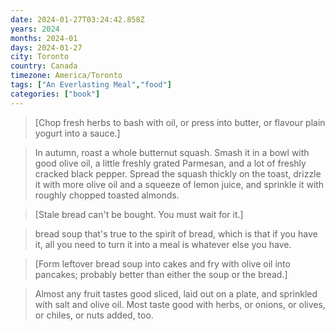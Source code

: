 ```yaml
---
date: 2024-01-27T03:24:42.858Z
years: 2024
months: 2024-01
days: 2024-01-27
city: Toronto
country: Canada
timezone: America/Toronto
tags: ["An Everlasting Meal","food"]
categories: ["book"]
---
```

> [Chop fresh herbs to bash with oil, or press into butter, or flavour plain yogurt into a sauce.]

> In autumn, roast a whole butternut squash. Smash it in a bowl with good olive oil, a little freshly grated Parmesan, and a lot of freshly cracked black pepper. Spread the squash thickly on the toast, drizzle it with more olive oil and a squeeze of lemon juice, and sprinkle it with roughly chopped toasted almonds.

> [Stale bread can't be bought. You must wait for it.]

> bread soup that's true to the spirit of bread, which is that if you have it, all you need to turn it into a meal is whatever else you have.

> [Form leftover bread soup into cakes and fry with olive oil into pancakes; probably better than either the soup or the bread.]

> Almost any fruit tastes good sliced, laid out on a plate, and sprinkled with salt and olive oil. Most taste good with herbs, or onions, or olives, or chiles, or nuts added, too.

